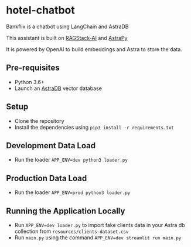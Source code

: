 # hotel-chatbot
Bankflix is a chatbot using LangChain and AstraDB


This assistant is built on [RAGStack-AI](https://docs.datastax.com/en/ragstack/docs/quickstart.html) and [AstraPy](https://github.com/datastax/astrapy)

It is powered by OpenAI to build embeddings and Astra to store the data.

## Pre-requisites

- Python 3.6+
- Launch an [AstraDB](https://astra.datastax.com/) vector database

## Setup

- Clone the repository
- Install the dependencies using `pip3 install -r requirements.txt`

## Development Data Load
- Run the loader `APP_ENV=dev python3 loader.py`
## Production Data Load
- Run the loader `APP_ENV=prod python3 loader.py`

## Running the Application Locally
- Run `APP_ENV=dev loader.py` to import fake clients data in your Astra db collection from `resources/clients-dataset.csv`
- Run `main.py` using the command `APP_ENV=dev streamlit run main.py`

